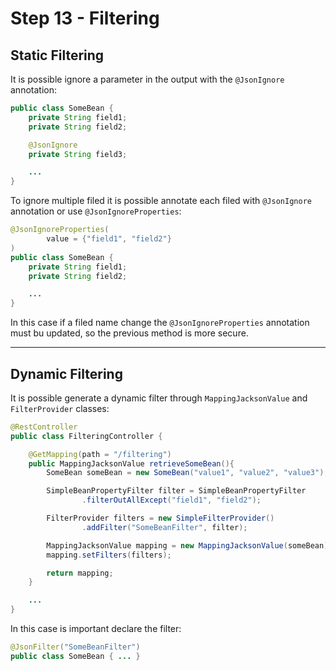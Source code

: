 # Step 13 - Filtering

## Static Filtering

It is possible ignore a parameter in the output with the `@JsonIgnore` annotation:

```java
public class SomeBean {
    private String field1;
    private String field2;

    @JsonIgnore
    private String field3;

    ...
}
```

To ignore multiple filed it is possible annotate each filed with `@JsonIgnore` annotation or use `@JsonIgnoreProperties`:

```java
@JsonIgnoreProperties(
        value = {"field1", "field2"}
)
public class SomeBean {
    private String field1;
    private String field2;

    ...
}
```

In this case if a filed name change the `@JsonIgnoreProperties` annotation must bu updated, so the previous method is more secure.

---

## Dynamic Filtering

It is possible generate a dynamic filter through `MappingJacksonValue` and `FilterProvider` classes:

```java
@RestController
public class FilteringController {

    @GetMapping(path = "/filtering")
    public MappingJacksonValue retrieveSomeBean(){
        SomeBean someBean = new SomeBean("value1", "value2", "value3");

        SimpleBeanPropertyFilter filter = SimpleBeanPropertyFilter
                .filterOutAllExcept("field1", "field2");

        FilterProvider filters = new SimpleFilterProvider()
                .addFilter("SomeBeanFilter", filter);

        MappingJacksonValue mapping = new MappingJacksonValue(someBean);
        mapping.setFilters(filters);

        return mapping;
    }

    ...
}
```

In this case is important declare the filter:

```java
@JsonFilter("SomeBeanFilter")
public class SomeBean { ... }
```
